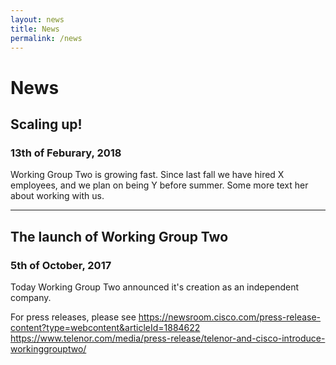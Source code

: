 ```yaml
---
layout: news
title: News
permalink: /news
---
```


# News

## Scaling up!
### 13th of Feburary, 2018

Working Group Two is growing fast. Since last fall we have hired X employees, and we plan on being Y before summer. Some more text her about working with us.

---

## The launch of Working Group Two
### 5th of October, 2017

Today Working Group Two announced it's creation as  an independent company. 

For press releases, please see
https://newsroom.cisco.com/press-release-content?type=webcontent&articleId=1884622
https://www.telenor.com/media/press-release/telenor-and-cisco-introduce-workinggrouptwo/

